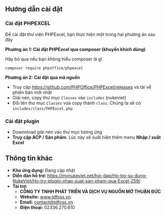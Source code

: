 ## Hướng dẫn cài đặt
### Cài đặt PHPEXCEL
Để cài đặt thư viện PHPExcel, bạn thực hiện một trong hai phương án sau đây

**Phương án 1: Cài đặt PHPExcel qua composer (khuyến khích dùng)**

Hãy bỏ qua nếu bạn không hiểu composer là gì
```
composer require phpoffice/phpexcel
```

**Phương án 2: Cài đặt qua mã nguồn**
- Truy cập https://github.com/PHPOffice/PHPExcel/releases và tải về phiên bản mới nhất
- Giải nén, copy thư mục `Classes` vào `includes` (nukeviet)
- Đổi tên thư mục `Classes` vừa copy thành `class`. Chúng ta sẽ có `includes/class/PHPExcel.php`

### Cài đặt plugin
- Downnload giải nén vào thư mục tương ứng
- **Truy cập ACP / Sản phẩm**. Lúc này xẽ xuất hiện thêm menu **Nhập / xuất Excel**

## Thông tin khác
- **Kho ứng dụng:** Đang cập nhật
- **Diễn đàn hỗ trợ:** https://mynukeviet.net/hoi-dap/Ho-tro-su-dung-NukeViet/Ho-tro-plugin-nhap-xuat-san-pham-qua-Excel-259/
- **Tài trợ:**
  - **CÔNG TY TNHH PHÁT TRIỂN VÀ DỊCH VỤ NGUỒN MỞ THUẬN ĐỨC**
  - **Website:** www.tdfoss.vn
  - **Email:** contact@tdfoss.vn
  - **Điện thoại:** 02336.270.610
